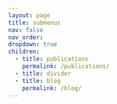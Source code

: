 ```yaml
---
layout: page
title: submenus
nav: false
nav_order:
dropdown: true
children:
  - title: publications
    permalink: /publications/
  - title: divider
  - title: blog
    permalink: /blog/
---
```

